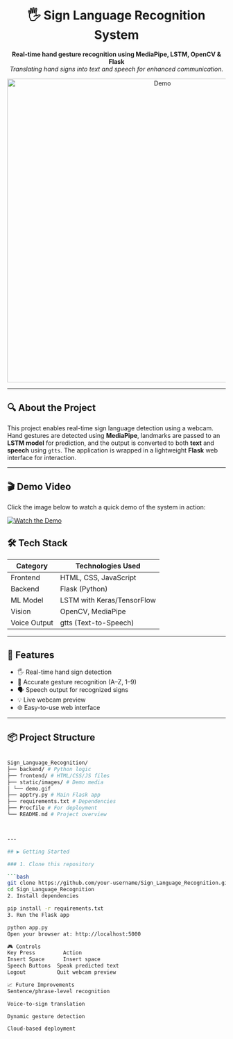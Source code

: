 <h1 align="center">🖐️ Sign Language Recognition System</h1>
<p align="center">
  <b>Real-time hand gesture recognition using MediaPipe, LSTM, OpenCV & Flask</b><br/>
  <i>Translating hand signs into text and speech for enhanced communication.</i>
</p>

<p align="center">
  <img src="static/images/demo.gif" alt="Demo" width="700"/>
</p>

---

## 🔍 About the Project

This project enables real-time sign language detection using a webcam. Hand gestures are detected using **MediaPipe**, landmarks are passed to an **LSTM model** for prediction, and the output is converted to both **text** and **speech** using `gtts`. The application is wrapped in a lightweight **Flask** web interface for interaction.

---

## 🎬 Demo Video
Click the image below to watch a quick demo of the system in action:

[![Watch the Demo](https://github.com/AD5224/Sign_Language_Recognition/blob/main/thumbnail.png?raw=true)](https://github.com/AD5224/Sign_Language_Recognition/blob/main/SIGNLANV.mp4?raw=true)



## 🛠️ Tech Stack

| Category     | Technologies Used                       |
|--------------|------------------------------------------|
| Frontend     | HTML, CSS, JavaScript                    |
| Backend      | Flask (Python)                           |
| ML Model     | LSTM with Keras/TensorFlow               |
| Vision       | OpenCV, MediaPipe                        |
| Voice Output | gtts (Text-to-Speech)                 |

---

## 🚀 Features

- 🖐️ Real-time hand sign detection
- 🎯 Accurate gesture recognition (A–Z, 1–9)
- 🗣️ Speech output for recognized signs
- 💡 Live webcam preview
- 🌐 Easy-to-use web interface

---

## 📦 Project Structure
```bash

Sign_Language_Recognition/
├── backend/ # Python logic
├── frontend/ # HTML/CSS/JS files
├── static/images/ # Demo media
│ └── demo.gif
├── apptry.py # Main Flask app
├── requirements.txt # Dependencies
├── Procfile # For deployment
└── README.md # Project overview



---

## ▶️ Getting Started

### 1. Clone this repository

```bash
git clone https://github.com/your-username/Sign_Language_Recognition.git
cd Sign_Language_Recognition
2. Install dependencies

pip install -r requirements.txt
3. Run the Flask app

python app.py
Open your browser at: http://localhost:5000

🎮 Controls
Key Press   	  Action
Insert Space	  Insert space
Speech Buttons  Speak predicted text
Logout         	Quit webcam preview

📈 Future Improvements
Sentence/phrase-level recognition

Voice-to-sign translation

Dynamic gesture detection

Cloud-based deployment
